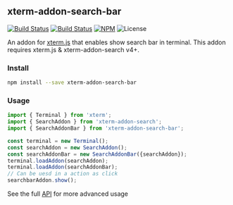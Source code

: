 ## xterm-addon-search-bar

[![Build Status](https://github.com/yinshuxun/xterm-addon-search-bar/workflows/ci/badge.svg?branch=master&event=push)](https://github.com/yinshuxun/xterm-addon-search-bar/actions)
[![Build Status](https://github.com/yinshuxun/xterm-addon-search-bar/workflows/npm-publish/badge.svg?branch=master&event=push)](https://github.com/yinshuxun/xterm-addon-search-bar/actions)
[![NPM](https://img.shields.io/npm/v/xterm-addon-search-bar.svg)](https://www.npmjs.com/package/xterm-addon-search-bar)
![License](https://img.shields.io/npm/l/xterm-addon-search-bar.svg)

An addon for [xterm.js](https://github.com/xtermjs/xterm.js) that enables show search bar in terminal. This addon requires xterm.js & xterm-addon-search v4+.

### Install

```bash
npm install --save xterm-addon-search-bar
```

### Usage

```ts
import { Terminal } from 'xterm';
import { SearchAddon } from 'xterm-addon-search';
import { SearchAddonBar } from 'xterm-addon-search-bar';

const terminal = new Terminal();
const searchAddon = new SearchAddon();
const searchAddonBar = new SearchAddonBar({searchAddon});
terminal.loadAddon(searchAddon);
terminal.loadAddon(searchAddonBar);
// Can be uesd in a action as click
searchbarAddon.show();
```

See the full [API](https://github.com/yinshuxun/xterm-addon-search-bar/typings/index.d.ts) for more advanced usage
